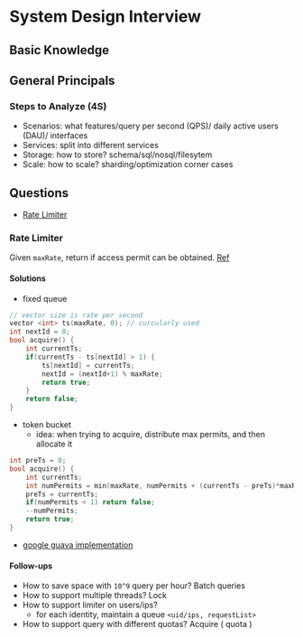 # System Design Interview

## Basic Knowledge
## General Principals
### Steps to Analyze (4S)
- Scenarios: what features/query per second (QPS)/ daily active users (DAU)/ interfaces
- Services: split into different services
- Storage: how to store? schema/sql/nosql/filesytem
- Scale: how to scale? sharding/optimization corner cases

## Questions
- [Rate Limiter](#rate-limiter)

### Rate Limiter
Given `maxRate`, return if access permit can be obtained. [Ref](http://systemdesigns.blogspot.com/2015/12/rate-limiter.html)
#### Solutions
- fixed queue
```cpp
// vector size is rate per second
vector <int> ts(maxRate, 0); // curcularly used
int nextId = 0;
bool acquire() {
    int currentTs;
    if(currentTs - ts[nextId] > 1) {
        ts[nextId] = currentTs;
        nextId = (nextId+1) % maxRate;
        return true;
    }
    return false;
}
```
- token bucket
    - idea: when trying to acquire, distribute max permits, and then allocate it
```cpp
int preTs = 0;
bool acquire() {
    int currentTs;
    int numPermits = min(maxRate, numPermits + (currentTs - preTs)*maxRate);
    preTs = currentTs;
    if(numPermits < 1) return false;
    --numPermits;
    return true;
}
```

- [google guava implementation](https://github.com/google/guava/blob/master/guava/src/com/google/common/util/concurrent/RateLimiter.java)

#### Follow-ups
- How to save space with `10^9` query per hour?      Batch queries
- How to support multiple threads?      Lock
- How to support limiter on users/ips?
    - for each identity, maintain a queue `<uid/ips, requestList>`
- How to support query with different quotas?      Acquire ( quota )
